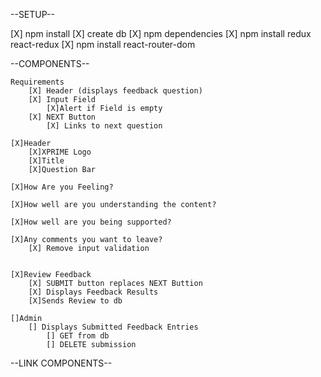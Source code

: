 
--SETUP--

 [X] npm install
 [X] create db
 [X] npm dependencies
    [X] npm install redux react-redux
    [X] npm install react-router-dom

--COMPONENTS--

    Requirements
        [X] Header (displays feedback question)
        [X] Input Field
            [X]Alert if Field is empty
        [X] NEXT Button
            [X] Links to next question   

    [X]Header
        [X]XPRIME Logo
        [X]Title
        [X]Question Bar

    [X]How Are you Feeling?

    [X]How well are you understanding the content?

    [X]How well are you being supported?

    [X]Any comments you want to leave?
        [X] Remove input validation


    [X]Review Feedback
        [X] SUBMIT button replaces NEXT Buttion
        [X] Displays Feedback Results
        [X]Sends Review to db
    
    []Admin
        [] Displays Submitted Feedback Entries
            [] GET from db
            [] DELETE submission

--LINK COMPONENTS--